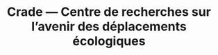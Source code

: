 ---
title: "Crade — Centre de recherches sur l’avenir des déplacements écologiques"
url: /concarneau/crade-centre-de-recherches-sur-lavenir-des-deplacements-ecologiques/
shop: Fahrrad
---